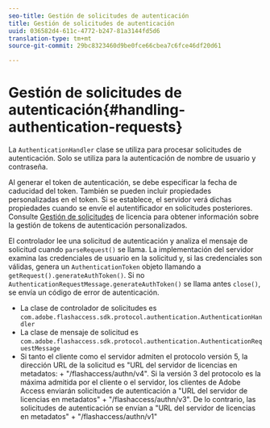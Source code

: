 ```yaml
---
seo-title: Gestión de solicitudes de autenticación
title: Gestión de solicitudes de autenticación
uuid: 036582d4-611c-4772-b247-81a3144fd5d6
translation-type: tm+mt
source-git-commit: 29bc8323460d9be0fce66cbea7c6fce46df20d61

---
```



# Gestión de solicitudes de autenticación{#handling-authentication-requests}

La `AuthenticationHandler` clase se utiliza para procesar solicitudes de autenticación. Solo se utiliza para la autenticación de nombre de usuario y contraseña.

Al generar el token de autenticación, se debe especificar la fecha de caducidad del token. También se pueden incluir propiedades personalizadas en el token. Si se establece, el servidor verá dichas propiedades cuando se envíe el autentificador en solicitudes posteriores. Consulte [Gestión de solicitudes](../../aaxs-protecting-content/content-implementing-the-license-server/content-handling-license-reqs/content-handling-license-reqs.md) de licencia para obtener información sobre la gestión de tokens de autenticación personalizados.

El controlador lee una solicitud de autenticación y analiza el mensaje de solicitud cuando `parseRequest()` se llama. La implementación del servidor examina las credenciales de usuario en la solicitud y, si las credenciales son válidas, genera un `AuthenticationToken` objeto llamando a `getRequest().generateAuthToken()`. Si no `AuthenticationRequestMessage.generateAuthToken()` se llama antes `close()`, se envía un código de error de autenticación.

* La clase de controlador de solicitudes es `com.adobe.flashaccess.sdk.protocol.authentication.AuthenticationHandler`
* La clase de mensaje de solicitud es `com.adobe.flashaccess.sdk.protocol.authentication.AuthenticationRequestMessage`
* Si tanto el cliente como el servidor admiten el protocolo versión 5, la dirección URL de la solicitud es &quot;URL del servidor de licencias en metadatos: + &quot;/flashaccess/authn/v4&quot;. Si la versión 3 del protocolo es la máxima admitida por el cliente o el servidor, los clientes de Adobe Access enviarán solicitudes de autenticación a &quot;URL del servidor de licencias en metadatos&quot; + &quot;/flashaccess/authn/v3&quot;. De lo contrario, las solicitudes de autenticación se envían a &quot;URL del servidor de licencias en metadatos&quot; + &quot;/flashaccess/authn/v1&quot;

